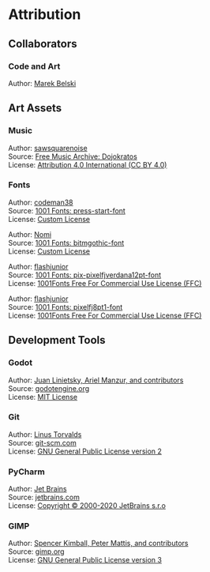 # Attribution
## Collaborators
### Code and Art
Author: [Marek Belski](https://github.com/Maaack)  

## Art Assets
### Music
Author: [sawsquarenoise](https://www.freemusicarchive.org/music/sawsquarenoise)  
Source: [Free Music Archive: Dojokratos](https://www.freemusicarchive.org/music/sawsquarenoise/dojokratos)  
License: [Attribution 4.0 International (CC BY 4.0)](https://creativecommons.org/licenses/by/4.0/)

### Fonts
Author: [codeman38](https://www.1001fonts.com/users/codeman38/)  
Source: [1001 Fonts: press-start-font](https://www.1001fonts.com/press-start-font.html)  
License: [Custom License](./Assets/Fonts/press-start/license.txt)

Author: [Nomi](https://www.1001fonts.com/users/the-nomi/)  
Source: [1001 Fonts: bitmgothic-font](https://www.1001fonts.com/bitmgothic-font.html)  
License: [Custom License](./Assets/Fonts/Bitmgothic/ReadMe.txt)

Author: [flashjunior](https://www.1001fonts.com/users/flashjunior/)  
Source: [1001 Fonts: pix-pixelfjverdana12pt-font](https://www.1001fonts.com/pix-pixelfjverdana12pt-font.html)  
License: [1001Fonts Free For Commercial Use License (FFC)](https://www.1001fonts.com/licenses/ffc.html)

Author: [flashjunior](https://www.1001fonts.com/users/flashjunior/)  
Source: [1001 Fonts: pixelfj8pt1-font](https://www.1001fonts.com/pixelfj8pt1-font.html)  
License: [1001Fonts Free For Commercial Use License (FFC)](https://www.1001fonts.com/licenses/ffc.html)

## Development Tools
### Godot
Author: [Juan Linietsky, Ariel Manzur, and contributors](https://godotengine.org/contact)  
Source: [godotengine.org](https://godotengine.org/download)  
License: [MIT License](https://github.com/godotengine/godot/blob/master/LICENSE.txt) 

### Git
Author: [Linus Torvalds](https://github.com/torvalds)  
Source: [git-scm.com](https://git-scm.com/downloads)  
License: [GNU General Public License version 2](https://opensource.org/licenses/GPL-2.0)

### PyCharm
Author: [Jet Brains](https://www.jetbrains.com/)  
Source: [jetbrains.com](https://www.jetbrains.com/pycharm/download/)  
License: [Copyright © 2000-2020 JetBrains s.r.o](https://www.jetbrains.com/)

### GIMP
Author: [Spencer Kimball, Peter Mattis, and contributors](https://www.gimp.org/about/authors.html)  
Source: [gimp.org](https://www.gimp.org/downloads/)  
License: [GNU General Public License version 3](https://www.gimp.org/about/COPYING)